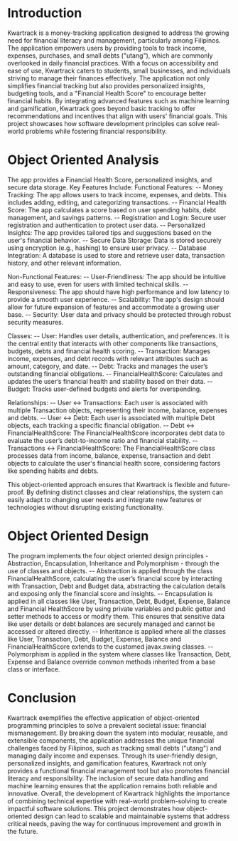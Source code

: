 # Introduction
Kwartrack is a money-tracking application designed to address the growing need for financial literacy and management, particularly among Filipinos. The application empowers users by providing tools to track income, expenses, purchases, and small debts ("utang"), which are commonly overlooked in daily financial practices. With a focus on accessibility and ease of use, Kwartrack caters to students, small businesses, and individuals striving to manage their finances effectively.
The application not only simplifies financial tracking but also provides personalized insights, budgeting tools, and a "Financial Health Score" to encourage better financial habits. By integrating advanced features such as machine learning and gamification, Kwartrack goes beyond basic tracking to offer recommendations and incentives that align with users' financial goals. This project showcases how software development principles can solve real-world problems while fostering financial responsibility.

# Object Oriented Analysis
The app provides a Financial Health Score, personalized insights, and secure data storage. Key Features Include: 
Functional Features:
-- Money Tracking: The app allows users to track income, expenses, and debts. This includes adding, editing, and categorizing transactions.
-- Financial Health Score: The app calculates a score based on user spending habits, debt management, and savings patterns.
-- Registration and Login: Secure user registration and authentication to protect user data.
-- Personalized Insights: The app provides tailored tips and suggestions based on the user's financial behavior.
-- Secure Data Storage: Data is stored securely using encryption (e.g., hashing) to ensure user privacy.
-- Database Integration: A database is used to store and retrieve user data, transaction history, and other relevant information.

Non-Functional Features:
-- User-Friendliness: The app should be intuitive and easy to use, even for users with limited technical skills.
-- Responsiveness: The app should have high performance and low latency to provide a smooth user experience.
-- Scalability: The app's design should allow for future expansion of features and accommodate a growing user base.
-- Security: User data and privacy should be protected through robust security measures.

Classes:
-- User: Handles user details, authentication, and preferences. It is the central entity that interacts with other components like transactions, budgets, debts and financial health scoring.
-- Transaction: Manages income, expenses, and debt records with relevant attributes such as amount, category, and date.
-- Debt: Tracks and manages the user’s outstanding financial obligations.
-- FinancialHealthScore: Calculates and updates the user’s financial health and stability based on their data.
-- Budget: Tracks user-defined budgets and alerts for overspending.

Relationships:
-- User ↔ Transactions:
Each user is associated with multiple Transaction objects, representing their income, balance, expenses and debts.
-- User ↔ Debt:
Each user is associated with multiple Debt objects, each tracking a specific financial obligation.
-- Debt ↔ FinancialHealthScore:
The FinancialHealthScore incorporates debt data to evaluate the user’s debt-to-income ratio and financial stability.
-- Transactions ↔ FinancialHealthScore:
The FinancialHealthScore class processes data from income, balance, expense, transaction and debt objects to calculate the user's financial health score, considering factors like spending habits and debts.

This object-oriented approach ensures that Kwartrack is flexible and future-proof. By defining distinct classes and clear relationships, the system can easily adapt to changing user needs and integrate new features or technologies without disrupting existing functionality.


# Object Oriented Design
The program implements the four object oriented design principles - Abstraction, Encapsulation, Inheritance and Polymorphism - through the use of classes and objects.
-- Abstraction is applied through the class FinancialHealthScore, calculating the user’s financial score by interacting with Transaction, Debt and Budget data, abstracting the calculation details and exposing only the financial score and insights.
-- Encapsulation is applied in all classes like User, Transaction, Debt, Budget, Expense, Balance and Financial HealthScore by using private variables and public getter and setter methods to access or modify them. This ensures that sensitive data like user details or debt balances are securely managed and cannot be accessed or altered directly.
-- Inheritance is applied where all the classes like User, Transaction, Debt, Budget, Expense, Balance and FinancialHealthScore extends to the customed javax.swing classes.
-- Polymorphism is applied in the system where classes like Transaction, Debt, Expense and Balance override common methods inherited from a base class or interface.

# Conclusion
Kwartrack exemplifies the effective application of object-oriented programming principles to solve a prevalent societal issue: financial mismanagement. By breaking down the system into modular, reusable, and extensible components, the application addresses the unique financial challenges faced by Filipinos, such as tracking small debts ("utang") and managing daily income and expenses.
Through its user-friendly design, personalized insights, and gamification features, Kwartrack not only provides a functional financial management tool but also promotes financial literacy and responsibility. The inclusion of secure data handling and machine learning ensures that the application remains both reliable and innovative.
Overall, the development of Kwartrack highlights the importance of combining technical expertise with real-world problem-solving to create impactful software solutions. This project demonstrates how object-oriented design can lead to scalable and maintainable systems that address critical needs, paving the way for continuous improvement and growth in the future.

